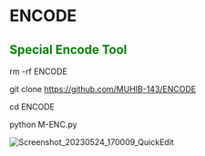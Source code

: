 # ENCODE

<h2 style="color: green">Special Encode Tool</h2>

rm -rf ENCODE

git clone https://github.com/MUHIB-143/ENCODE

cd ENCODE

python M-ENC.py

![Screenshot_20230524_170009_QuickEdit](https://github.com/MUHIB-143/ENCODE/assets/122245772/a10b4f1a-719f-477c-a4bf-45bca7c53f71)
